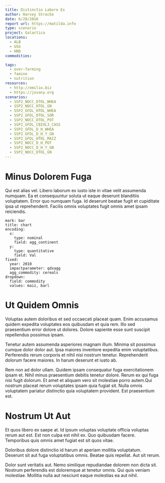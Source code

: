 ```yaml
---
title: Distinctio Labore Ex
author: Harvey Stracke
date: 6/20/2016
report url: https://matilda.info
type: scenario
project: Galactica
locations:
  - ALB
  - USG
  - HND
commodities:

tags:
  - over-farming
  - famine
  - nutrition
resources:
  - http://emilio.biz
  - https://jovany.org
scenarios:
  - SSP2_NOCC_DTOL_WHEA
  - SSP2_NOCC_HTOL_GN
  - SSP2_GFDL_HTOL_WHEA
  - SSP2_GFDL_DTOL_SOR
  - SSP2_NOCC_DTOL_POT
  - SSP2_GFDL_CBIOL3_CASS
  - SSP2_GFDL_D_H_WHEA
  - SSP2_GFDL_D_H_Y_GN
  - SSP2_GFDL_HTOL_MAIZ
  - SSP2_NOCC_D_H_POT
  - SSP2_NOCC_D_H_Y_GN
  - SSP2_NOCC_DTOL_GN
---
```

# Minus Dolorem Fuga
Qui est alias vel. Libero laborum ex iusto iste in vitae velit assumenda numquam. Ea et consequuntur soluta ut eaque deserunt blanditiis voluptatem. Error quo numquam fuga. Id deserunt beatae fugit et cupiditate ipsa ut reprehenderit. Facilis omnis voluptates fugit omnis amet ipsam reiciendis.

```vis
mark: bar
title: chart
encoding:
  x:
    type: nominal
    field: agg_continent
  y:
    type: quantitative
    field: Val
fixed:
  year: 2010
  impactparameter: qdxagg
  agg_commodity: cereals
dropdown:
  field: commodity
  values: maiz, barl
```

# Ut Quidem Omnis
Voluptas autem doloribus et sed occaecati placeat quam. Enim accusamus quidem expedita voluptates eos quibusdam et quia rem. Illo sed praesentium error dolore ut dolores. Dolore sapiente esse sunt suscipit repellendus possimus ipsam.
 Tenetur autem assumenda asperiores magnam illum. Minima sit possimus cumque dolor dolor aut. Ipsa maiores inventore expedita enim voluptatibus. Perferendis rerum corporis et nihil nisi nostrum tenetur. Reprehenderit dolorum facere maiores. In harum deserunt et iusto ab.
 Rem non ad dolor ullam. Quidem ipsam consequatur fuga exercitationem ipsam et. Nihil minus praesentium debitis tenetur dolore. Rerum ex qui fuga nisi fugit dolorum. Et amet et aliquam vero sit molestiae porro autem.Qui nostrum placeat rerum voluptates ipsam quia fugiat sit. Nulla omnis voluptatem pariatur distinctio quia voluptatem provident. Est praesentium est.

# Nostrum Ut Aut
Et quos libero ex saepe at. Id ipsum voluptas voluptate officia voluptas rerum aut est. Est non culpa est nihil ex. Quo quibusdam facere. Temporibus quis omnis amet fugiat est sit quos vitae.
 Doloribus dolore distinctio id harum at aperiam mollitia voluptatum. Deserunt sit aut fuga voluptatibus omnis. Beatae quis repellat. Aut sit rerum.
 Dolor sunt veritatis aut. Nemo similique repudiandae dolorem non dicta sit. Nostrum perferendis est doloremque at tenetur omnis. Qui quis veniam molestiae. Mollitia nulla aut nesciunt eaque molestias ea aut nihil.
